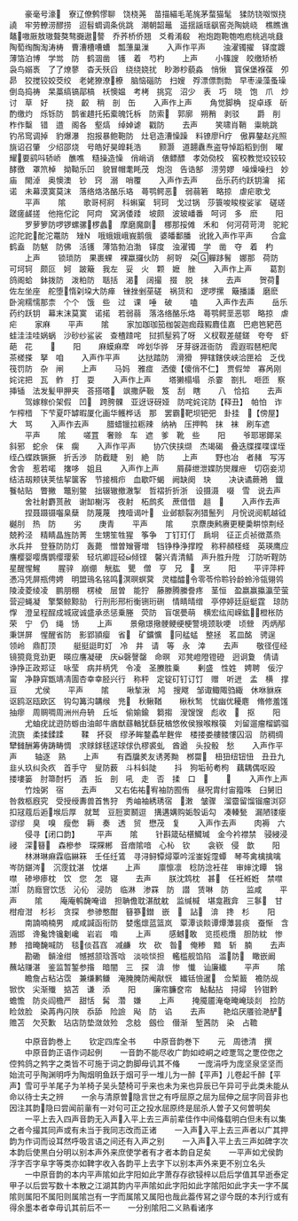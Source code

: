 <!-- { "loadSidebar": true } -->
　　豪毫号濠　寮辽僚鹩憀聊　饶桡荛　苗描緢毛芼旄茅蝥猫髦　猱防铙呶怓挠譊　牢劳轑涝醪捞　迢髫蜩调条佻跳　潮朝韶鼂　遥揺謡瑶飖窑尧陶姚峣　樵瞧谯　鼇嗷厫敖璈聱獒骜嚻遨謷　乔荞桥侨翘　爻肴淆殽　袍炮跑鞄匏咆庖桃逃咷鼗陶萄绹醄淘涛梼　曹漕槽嘈螬　瓢薸巢漅
　　入声作平声
　　浊濯镯擢　铎度踱　薄箔泊博　学鸴　防　鹤涸凿　镬　着　芍杓
　　上声
　　小篠謏　皎缴矫桥　袅鸟嫋褭　了了燎蓼　杳夭殀舀　绕绕娆扰　眇渺杪藐淼　悄愀　寳保堡褓葆　夘昴　狡搅铰姣茭绞　老姥獠潦橑　脑恼碯防　扫嫂　殍漂僄剽勡　早枣澡藻蚤璪　倒岛捣祷　杲藁缟镐鄗槁　袄懊媪　考栲　挑窕　沼少　表　巧　晓　饱　爪　炒　讨　草　好
　　挠　齩　稍　剖　缶
　　入声作上声
　　角觉脚桷　捉卓琢　斫酌缴灼　烁铄防　鹊雀趞托拓槖魄饦柝　防索　郭廓　朔矟　剥驳
　　爵　削　柞作糳　错　逪　阁各　壑熇　绰婥谑　戳防
　　去声
　　笑啸肖鞘　粜眺跳　钓吊窎调掉　豹爆瀑　抱报暴鲍鞄防　灶皂造漕懆躁　料镣廖疗　傲奡鏊赵兆照旐诏召肇　少绍邵烧　号皓好昊皥耗浩
　　颢灏　道翿纛焘盗导悼蹈稻到倒　曜耀要鹞呌轿峤　醮噍　糙操造懆　俏峭诮　俵鳔醥　孝効俲校　窖校教觉珓铰较酵徼　罩笊棹　拗靿乐凹　貌冒帽耄眊茂　炮泡　告诰郜　涝劳嫪　噪燥噪扫　妙庙　閙淖　奥懊澳　钞　窍　溺　哨覆
　　入声作去声
　　岳乐药约跃钥瀹　掿诺　未幕漠寞莫沫　落络烙洛酪乐珞　蕚鹗鳄恶　弱蒻箬　略掠　虐疟歌戈
　　平声
　　隂
　　歌哥柯牁　科蝌窠　轲珂　戈过锅　莎簑唆睃梭娑挲　磋瑳蹉瘥鹾搓　他拖佗詑　阿疴　窝涡倭踒　坡颇　波玻嶓番　呵诃　多　麽
　　阳
　　罗萝箩防啰锣螺骡椤蠡　摩磨魔劘　梛那挼傩　禾和　何河荷苛渮　驼紽迱陀跎酡沱鼍防　矬　哦蛾娥峨峩鹅俄　婆皤鄱膰　讹鈋入声作平声
　　合盒鹤盍　防魃　防佛　活镬　薄箔勃泊渤　铎度　浊濯镯　学　凿　夺　着　杓
　　上声
　　锁琐防　果裹蜾　裸蠃攞伙防　舸哿　朶軃跢鬌　娜那　荷防　可坷轲　颇叵　妸　跛簸　我左　妥　火　颗　嬷　脞
　　入声作上声
　　葛割鸽阁蛤　鉢拨防　泼粕防　聒括　渴　阔撮　掇　脱　抹
　　去声
　　贺荷　佐左坐座　舵堕惰刴垜大防瘅　锉挫剉莝磋　祸货和　逻啰摞　簸播譒　磨麽　卧涴糯懦那柰　个个　饿　些　过　课　唾　破
　　嗑
　　入声作去声
　　岳乐药约跃钥　幕末沫莫寞　诺掿　若弱蒻　落洛络酪乐烙　蕚鹗鳄垩恶鄂　略掠　虐疟
　　家麻
　　平声
　　隂
　　家加跏珈笳枷袈迦痂葭豭麚佳嘉　巴疤笆豝芭蛙洼洼哇娲蜗　沙砂纱鲨裟　查楂蹅咤　挝抓髽鸦了呀　义杈靫差艖鎈　夸夸　虾　葩　花
　　
　　阳
　　麻蟆痳犘　哗划华骅　牙芽谺涯衙防　霞遐瑕琶杷爬　茶槎搽　拏　咱
　　入声作平声
　　达挞踏防　滑猾　狎辖鎋侠峡洽匣袷　乏伐筏罚防　杂　闸
　　上声
　　马妈　雅痖　洒傻【傻俏不仁】　贾假斚　寡呙刚　姹诧把　瓦　鲊　打　耍
　　入声作上声
　　塔獭榻塌　杀霎　劄扎　咂匝　察挿锸　法发髪甲胛夹　荅搭嗒　飒撒萨靸　笈　刮　瞎
　　八　恰掐
　　去声
　　驾嫁稼价架假　凹　跨胯髁　亚迓讶砑娅　防咤姹诧防【释丑】　帕怕　诈乍榨棤　下芐夏吓罅暇厦化画华鳠桦话　那　罢霸靶坝钯弝　卦挂　【傍屋】　大　骂
　　入声作去声
　　腊蜡镴拉粝辣　纳衲　压押鸭　抹　袜　刷车遮
　　平声
　　隂
　　嗟罝　奢赊　车　遮　爹　靴　些
　　阳
　　爷耶琊鎁呆　斜邪　蛇佘　俫　瘸
　　入声作平声
　　协穴侠挟缬　杰竭碣　叠迭牒揲喋谍垤绖凸蝶跌镢撅　折舌渉　防截睫　别　絶　防
　　上声
　　野也冶　者赭　写泻　舍舎　惹若喏　撦哆　姐且
　　入声作上声
　　屑薛绁泄媟防爕屧疶　切窃妾沏　结洁刼颊铗荚怯挈箧客　节接楫疖　血歇吓蝎　阙缺阕　玦
　　决诀谲蕨鴂　鐡餮帖贴　瞥撇　鼈别鳖　拙辍辙撤澈掣　哲褶折折浙　设摄滠　啜　雪　说去声
　　舍社射麝贳赦　谢缷榭泻　夜射　柘鹧炙　蔗借借　趄　
　　入声作去声
　　捏聂蹑镊囓臬蘖　防蔑蔑　拽噎谒叶　业邺额裂冽猎鬛列　月恱说阅軏越钺樾刖　热　防
　　劣
　　庚青
　　平声
　　隂
　　京麖庚鹒赓更粳羮畊惊荆经兢矜泾　精睛晶旌防菁　生甥笙牲猩　筝争　丁钉玎仃　扄坰　征正贞祯徴蒸烝　氷兵并　登簦防防灯　轰薨　憎曽矰罾増　铛铮棦浄撑瞠　称秤頳柽蛏　英瑛鹰应譍樱婴嘤膺鹦缨璎萦　轻坑卿誙硁倾铿　馨兴青清鲭　声升胜升陞　汀防听鞓防　星醒惺鯹
　　腥骍　崩绷　觥肱　甖　僧　亨　兄　　烹
　　阳
　　平评萍枰慿冯凭屏瓶俜娉　明盟鳿名铭鸣溟暝螟蓂　灵櫺醽令零苓伶聆铃龄蛉泠瓴翎鸰陵淩菱绫凌　鹏朋棚　楞棱　层曽　能狞　藤滕腾縢誊疼　茎恒　盈嬴赢攍瀛茔萤营迎蝇凝　擎檠鲸黥勍　行刑形邢桁衡铏珩硎　情睛晴缯　亭停婷廷庭蜓霆　琼防惸　澄呈程酲成城宬诚盛承丞惩乗塍　荧防　盲氓甍萌　横宏纮闳嵘鈜橙枨防　荣　宁　仍　绳　饧
　　上声
　　景儆璟擏骾鲠绠梗警境颈耿哽　顷檾　丙炳邴秉饼屏　惺醒省防　影郢頴瘿　省　矿鑛懭　冋艋蜢　整拯　茗皿酩　骋逞　领岭　鼎酊顶
　　艇挺誔町奵　冷　井　请　等　永　涬
　　去声
　　敬径俓经镜獍竟竞劲更　暎应譍凝硬　庆磬謦罄　命暝　邓凳嶝隥镫磴　迥诇夐　倩请　诤挣正政郑证　咏莹　病并柄凭　令凌　圣賸胜乗
　　剰盛　性姓　娉聘　佞泞甯　净静穽甑靖凊圊杏幸幸胫兴行　称秤　定锭矴钉订饤　赠　听迸　孟　横　撑　亘
　　尤侯
　　平声
　　隂
　　啾揫湫　鸠　搜飕　邹诹鲰陬驺緅　休咻貅庥讴鸥沤瓯欧区　钩勾篝沟韝缑　兠　秋鳅鞧
　　楸秋鹙　忧幽优耰麀　脩修羞馐　抽瘳　周赒啁周洲州舟辀　丘坵　偷媮鍮　篘搊　溲馊馊　彪收　　抠
　　阳
　　尤蚰疣訧逰防蝣由油邮牛庮猷蘨輶犹繇莸楢悠攸侯猴喉糇篌　刘留遛瘤榴鹠骝流旒　柔揉鍒蹂
　　鞣　抔裒　缪矛眸鍪蟊牟麰侔　楼搂娄艛髅慺囚泅　防稠绸犫雠酬筹俦踌畴惆　求赇銶毬逑球俅仇樛裘虬　酋遒　头投骰　愁
　　入声作平声
　　轴逐　熟
　　上声
　　有酉牖羑友诱莠黝　桞罶　杻狃纽钮忸　丑丑九韭乆玖纠灸疚　首手守　叟防薮　斗枓蚪陡
　　抖　狗垢茍耇枸　藕耦偶呕殴　搂塿篓　肘箒酎朽　酒　拞　剖　吼　走　否　揉　口　
　　
　　入声作上声
　　竹烛粥　宿
　　去声
　　又右佑祐宥袖防囿侑　昼呪胄纣宙籀咮　臼舅旧咎救柩廐究　受授绶夀兽首售狩　秀岫袖綉琇宿　潄　皱骤　溜霤留馏镏瘤浏窌　扣冦蔻后逅堠后厚　就鹫　豆脰窦鬭逗　搆遘媾购姤彀诟勾　凑轃甃　漏陋镂瘘　谬缪　臭　嗅　瘦僽　耨　奏　透　贸　懋茂　复
　　入声作去声
　　肉褥　六
　　侵寻【闭口韵】
　　平声
　　隂
　　针斟箴砧椹鱵瑊　金今衿襟禁　骎綅浸祲　深簮　森槮参　琛賝郴　音瘖隂喑　心杺　钦
　　衾嵚　侵　歆
　　阳
　　林淋琳痳霖临綝箖　壬任纴鵀　寻浔鲟镡燖覃吟淫崟婬霪蟫　琴芩禽檎擒噙　岑防鍖涔　沉霃鈂湛　忱煁
　　上声
　　廪懔凛　稔防淰衽荏　审婶沈瞫　锦噤　碜墋瘆枕　饮　您　怎　寝
　　去声
　　朕沈鸩枕　甚　任衽絍姙　禁噤澿　防廕窨饮恁　沁伈　浸防　临淋　渗罧　防　譛　赁啉　防
　　监咸
　　平声
　　隂
　　庵庵鹌馣唵谙　担聃儋耽湛酖躭　监缄椷　堪龛戡弇　三鬖　甘柑疳泔　杉衫　贪探　参骖憨酣　簮篸鐟　嵌　　詀　渰　搀　杉
　　阳
　　南諵喃楠男　咸咸諴函衔防　婪爁燷蓝篮岚　覃潭谈餤谭燂藫昙痰　蚕惭　含涵邯　谗毚馋镵劖巉　岩岩　喒
　　上声
　　感鳡敢　览揽榄爦　胆防紞　惨黪　揞晻馣喊防　毯倓萏窞　减鹻　坎　砍　昝　俺糁　黯　斩　腩
　　去声
　　勘磡　贑淦绀　憾撼颔琀莟唅　淡啖惔担　轞槛舰馅陷　滥防　瞰嵌阚　蘸站赚湛　鉴监暂錾参揝　暗闇　三　探　渰　惨　懴　讪廉纎
　　平声
　　隂
　　瞻詹占粘沾霑　兼缣鹣鳒　淹腌腌防阉猒恹　纎铦憸暹　佥椠籖　襜防觇　锨忺　尖渐殱　掂苫　谦　添
　　阳
　　廉帘臁奁帘　鮎黏拈　挦燖　钤钳黔　蟾憺　防炎阎檐严　甜恬　髯　濳　嫌
　　上声
　　掩魇靥淹奄晻崦琰剡　捡防　睑敛脸　染苒冉闪陜　忝舔　险譣　飐　防　谄
　　去声
　　艳焰厌餍验滟酽　赡苫　欠芡歉　玷店防垫潋敛殓　念艌　劔俭　僣渐　堑茜防　染　占韂

　　中原音韵巻上
　　钦定四库全书
　　中原音韵巻下
　　元　周徳清　撰
　　中原音韵正语作词起例
　　一音韵不能尽收广韵如崆峒之崆覂驾之覂倥偬之倥鹁鸽之鹁字之类皆不可施于词之韵脚毋讥其不偹
　　一庞涓呼为庞坚泉坚坚而始流可乎陶渊明呼为陶烟明鱼跃于烟可乎一堆儿为一醉【平声】儿卷起千醉【平声】雪可乎羊尾子为羊椅子吴头楚椅可乎来也未为来也异辰已午异可乎此类未能从命以待士夫之辨
　　一余与清原曽隐言世之有呼屈原之屈为屈伸之屈字同音非也因注其韵隐曰尝闻前軰有一对句可正之投水屈原终是屈杀人曽子又何曽明矣
　　一平上去入四声音韵无入声入平上去三声前辈佳作中间偹载明白但未有以集之者今撮其同声或有未当于我同志改而正诸
　　一入声入平上去三声者以广其押韵为作词而设耳然呼吸言语之间还有入声之别
　　一入声入平上去三声如碑字次本韵后使黒白分明以别本声外来庶使学者有才者本韵自足矣
　　一平声如尤侯韵浮字否字阜字等类亦如鞞字收入各韵平上去字下以别本声外来更不别立名头
　　一中原音韵的本内平声隂如此字阳如此字萧存存欲锓梓以启后学值其早逝泰定甲子以后尝写数十本散之江湖其韵内平声隂如此字阳如此字隂阳如此字夫一字不属隂则属阳不属阳则属隂岂有一字而属隂又属阳也哉此葢传冩之谬今既的本刋行或有得余墨本者幸毋讥其前后不一
　　一分别隂阳二义熟看诸序
